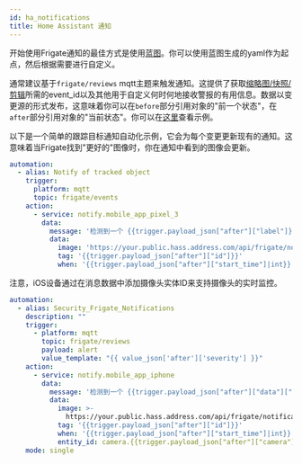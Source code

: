 ```yaml
---
id: ha_notifications
title: Home Assistant 通知
---
```


开始使用Frigate通知的最佳方式是使用[蓝图](https://community.home-assistant.io/t/frigate-mobile-app-notifications-2-0/559732)。你可以使用蓝图生成的yaml作为起点，然后根据需要进行自定义。

通常建议基于`frigate/reviews` mqtt主题来触发通知。这提供了获取[缩略图/快照/剪辑](/integrations/home-assistant.md#notification-api)所需的event_id以及其他用于自定义何时何地接收警报的有用信息。数据以变更源的形式发布，这意味着你可以在`before`部分引用对象的"前一个状态"，在`after`部分引用对象的"当前状态"。你可以在[这里](/integrations/mqtt.md#frigateevents)查看示例。

以下是一个简单的跟踪目标通知自动化示例，它会为每个变更更新现有的通知。这意味着当Frigate找到"更好的"图像时，你在通知中看到的图像会更新。

```yaml
automation:
  - alias: Notify of tracked object
    trigger:
      platform: mqtt
      topic: frigate/events
    action:
      - service: notify.mobile_app_pixel_3
        data:
          message: '检测到一个 {{trigger.payload_json["after"]["label"]}}。'
          data:
            image: 'https://your.public.hass.address.com/api/frigate/notifications/{{trigger.payload_json["after"]["id"]}}/thumbnail.jpg?format=android'
            tag: '{{trigger.payload_json["after"]["id"]}}'
            when: '{{trigger.payload_json["after"]["start_time"]|int}}'
```

注意，iOS设备通过在消息数据中添加摄像头实体ID来支持摄像头的实时监控。

```yaml
automation:
  - alias: Security_Frigate_Notifications
    description: ""
    trigger:
      - platform: mqtt
        topic: frigate/reviews
        payload: alert
        value_template: "{{ value_json['after']['severity'] }}"
    action:
      - service: notify.mobile_app_iphone
        data:
          message: '检测到一个 {{trigger.payload_json["after"]["data"]["objects"] | sort | join(", ") | title}}。'
          data:
            image: >-
              https://your.public.hass.address.com/api/frigate/notifications/{{trigger.payload_json["after"]["data"]["detections"][0]}}/thumbnail.jpg
            tag: '{{trigger.payload_json["after"]["id"]}}'
            when: '{{trigger.payload_json["after"]["start_time"]|int}}'
            entity_id: camera.{{trigger.payload_json["after"]["camera"] | replace("-","_") | lower}}
    mode: single
```